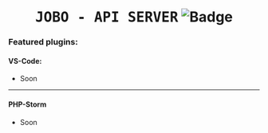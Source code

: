  <h1 align="center">
    <samp>JOBO - API SERVER</samp>
    <img src="https://github.com/jobo-uz/api/actions/workflows/laravel.yml/badge.svg?branch=production" alt="Badge" />
</h1>

### Featured plugins:

#### VS-Code:

-   Soon

---

#### PHP-Storm

-   Soon
